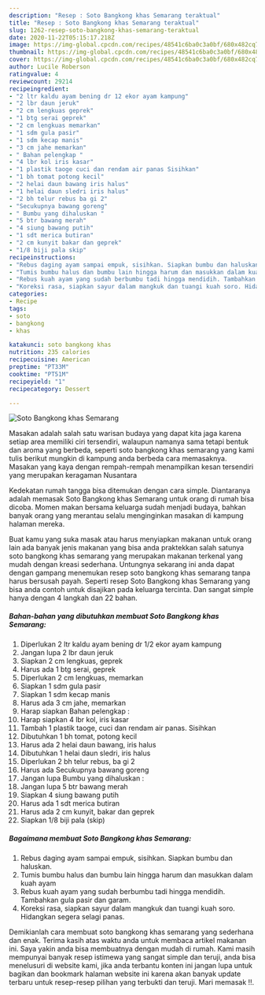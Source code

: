 ```yaml
---
description: "Resep : Soto Bangkong khas Semarang teraktual"
title: "Resep : Soto Bangkong khas Semarang teraktual"
slug: 1262-resep-soto-bangkong-khas-semarang-teraktual
date: 2020-11-22T05:15:17.218Z
image: https://img-global.cpcdn.com/recipes/48541c6ba0c3a0bf/680x482cq70/soto-bangkong-khas-semarang-foto-resep-utama.jpg
thumbnail: https://img-global.cpcdn.com/recipes/48541c6ba0c3a0bf/680x482cq70/soto-bangkong-khas-semarang-foto-resep-utama.jpg
cover: https://img-global.cpcdn.com/recipes/48541c6ba0c3a0bf/680x482cq70/soto-bangkong-khas-semarang-foto-resep-utama.jpg
author: Lucile Roberson
ratingvalue: 4
reviewcount: 29214
recipeingredient:
- "2 ltr kaldu ayam bening dr 12 ekor ayam kampung"
- "2 lbr daun jeruk"
- "2 cm lengkuas geprek"
- "1 btg serai geprek"
- "2 cm lengkuas memarkan"
- "1 sdm gula pasir"
- "1 sdm kecap manis"
- "3 cm jahe memarkan"
- " Bahan pelengkap "
- "4 lbr kol iris kasar"
- "1 plastik taoge cuci dan rendam air panas Sisihkan"
- "1 bh tomat potong kecil"
- "2 helai daun bawang iris halus"
- "1 helai daun sledri iris halus"
- "2 bh telur rebus ba gi 2"
- "Secukupnya bawang goreng"
- " Bumbu yang dihaluskan "
- "5 btr bawang merah"
- "4 siung bawang putih"
- "1 sdt merica butiran"
- "2 cm kunyit bakar dan geprek"
- "1/8 biji pala skip"
recipeinstructions:
- "Rebus daging ayam sampai empuk, sisihkan. Siapkan bumbu dan haluskan."
- "Tumis bumbu halus dan bumbu lain hingga harum dan masukkan dalam kuah ayam"
- "Rebus kuah ayam yang sudah berbumbu tadi hingga mendidih. Tambahkan gula pasir dan garam."
- "Koreksi rasa, siapkan sayur dalam mangkuk dan tuangi kuah soro. Hidangkan segera selagi panas."
categories:
- Recipe
tags:
- soto
- bangkong
- khas

katakunci: soto bangkong khas 
nutrition: 235 calories
recipecuisine: American
preptime: "PT33M"
cooktime: "PT51M"
recipeyield: "1"
recipecategory: Dessert

---
```



![Soto Bangkong khas Semarang](https://img-global.cpcdn.com/recipes/48541c6ba0c3a0bf/680x482cq70/soto-bangkong-khas-semarang-foto-resep-utama.jpg)

Masakan adalah salah satu warisan budaya yang dapat kita jaga karena setiap area memiliki ciri tersendiri, walaupun namanya sama tetapi bentuk dan aroma yang berbeda, seperti soto bangkong khas semarang yang kami tulis berikut mungkin di kampung anda berbeda cara memasaknya. Masakan yang kaya dengan rempah-rempah menampilkan kesan tersendiri yang merupakan keragaman Nusantara

Kedekatan rumah tangga bisa ditemukan dengan cara simple. Diantaranya adalah memasak Soto Bangkong khas Semarang untuk orang di rumah bisa dicoba. Momen makan bersama keluarga sudah menjadi budaya, bahkan banyak orang yang merantau selalu menginginkan masakan di kampung halaman mereka.



Buat kamu yang suka masak atau harus menyiapkan makanan untuk orang lain ada banyak jenis makanan yang bisa anda praktekkan salah satunya soto bangkong khas semarang yang merupakan makanan terkenal yang mudah dengan kreasi sederhana. Untungnya sekarang ini anda dapat dengan gampang menemukan resep soto bangkong khas semarang tanpa harus bersusah payah.
Seperti resep Soto Bangkong khas Semarang yang bisa anda contoh untuk disajikan pada keluarga tercinta. Dan sangat simple hanya dengan 4 langkah dan 22 bahan.


<!--inarticleads1-->

##### Bahan-bahan yang dibutuhkan membuat Soto Bangkong khas Semarang:

1. Diperlukan 2 ltr kaldu ayam bening dr 1/2 ekor ayam kampung
1. Jangan lupa 2 lbr daun jeruk
1. Siapkan 2 cm lengkuas, geprek
1. Harus ada 1 btg serai, geprek
1. Diperlukan 2 cm lengkuas, memarkan
1. Siapkan 1 sdm gula pasir
1. Siapkan 1 sdm kecap manis
1. Harus ada 3 cm jahe, memarkan
1. Harap siapkan  Bahan pelengkap :
1. Harap siapkan 4 lbr kol, iris kasar
1. Tambah 1 plastik taoge, cuci dan rendam air panas. Sisihkan
1. Dibutuhkan 1 bh tomat, potong kecil
1. Harus ada 2 helai daun bawang, iris halus
1. Dibutuhkan 1 helai daun sledri, iris halus
1. Diperlukan 2 bh telur rebus, ba gi 2
1. Harus ada Secukupnya bawang goreng
1. Jangan lupa  Bumbu yang dihaluskan :
1. Jangan lupa 5 btr bawang merah
1. Siapkan 4 siung bawang putih
1. Harus ada 1 sdt merica butiran
1. Harus ada 2 cm kunyit, bakar dan geprek
1. Siapkan 1/8 biji pala (skip)




<!--inarticleads2-->

##### Bagaimana membuat  Soto Bangkong khas Semarang:

1. Rebus daging ayam sampai empuk, sisihkan. Siapkan bumbu dan haluskan.
1. Tumis bumbu halus dan bumbu lain hingga harum dan masukkan dalam kuah ayam
1. Rebus kuah ayam yang sudah berbumbu tadi hingga mendidih. Tambahkan gula pasir dan garam.
1. Koreksi rasa, siapkan sayur dalam mangkuk dan tuangi kuah soro. Hidangkan segera selagi panas.




Demikianlah cara membuat soto bangkong khas semarang yang sederhana dan enak. Terima kasih atas waktu anda untuk membaca artikel makanan ini. Saya yakin anda bisa membuatnya dengan mudah di rumah. Kami masih mempunyai banyak resep istimewa yang sangat simple dan teruji, anda bisa menelusuri di website kami, jika anda terbantu konten ini jangan lupa untuk bagikan dan bookmark halaman website ini karena akan banyak update terbaru untuk resep-resep pilihan yang terbukti dan teruji. Mari memasak !!. 
